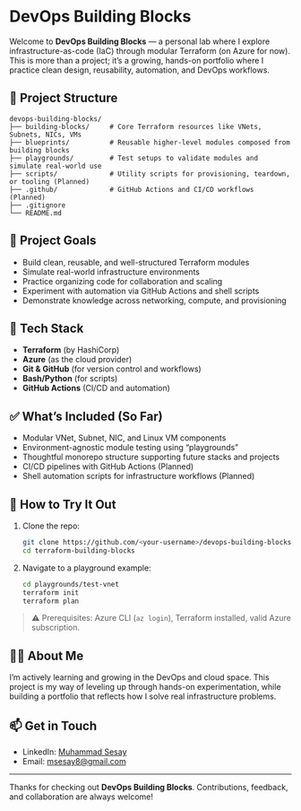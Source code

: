 # DevOps Building Blocks

Welcome to **DevOps Building Blocks** — a personal lab where I explore infrastructure-as-code (IaC) through modular Terraform (on Azure for now). This is more than a project; it’s a growing, hands-on portfolio where I practice clean design, reusability, automation, and DevOps workflows.

## 📁 Project Structure

```
devops-building-blocks/
├── building-blocks/     # Core Terraform resources like VNets, Subnets, NICs, VMs
├── blueprints/          # Reusable higher-level modules composed from building blocks
├── playgrounds/         # Test setups to validate modules and simulate real-world use
├── scripts/             # Utility scripts for provisioning, teardown, or tooling (Planned)
├── .github/             # GitHub Actions and CI/CD workflows (Planned)
├── .gitignore
└── README.md
```

## 🎯 Project Goals

- Build clean, reusable, and well-structured Terraform modules
- Simulate real-world infrastructure environments
- Practice organizing code for collaboration and scaling
- Experiment with automation via GitHub Actions and shell scripts
- Demonstrate knowledge across networking, compute, and provisioning

## 🧰 Tech Stack

- **Terraform** (by HashiCorp)
- **Azure** (as the cloud provider)
- **Git & GitHub** (for version control and workflows)
- **Bash/Python** (for scripts)
- **GitHub Actions** (CI/CD and automation)

## ✅ What’s Included (So Far)

- Modular VNet, Subnet, NIC, and Linux VM components
- Environment-agnostic module testing using “playgrounds”
- Thoughtful monorepo structure supporting future stacks and projects
- CI/CD pipelines with GitHub Actions (Planned)
- Shell automation scripts for infrastructure workflows (Planned)

## 🚀 How to Try It Out

1. Clone the repo:

   ```bash
   git clone https://github.com/<your-username>/devops-building-blocks.git
   cd terraform-building-blocks
   ```

2. Navigate to a playground example:
   ```bash
   cd playgrounds/test-vnet
   terraform init
   terraform plan
   ```

> ⚠️ Prerequisites: Azure CLI (`az login`), Terraform installed, valid Azure subscription.

## 🙋‍♂️ About Me

I’m actively learning and growing in the DevOps and cloud space. This project is my way of leveling up through hands-on experimentation, while building a portfolio that reflects how I solve real infrastructure problems.

## 📫 Get in Touch

- LinkedIn: [Muhammad Sesay](https://www.linkedin.com/in/muhammadsesay/)
- Email: msesay8@gmail.com

---

Thanks for checking out **DevOps Building Blocks**. Contributions, feedback, and collaboration are always welcome!
